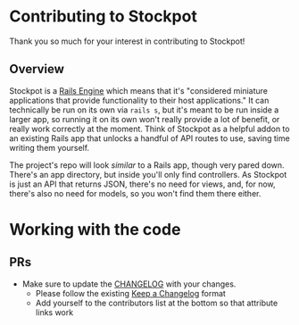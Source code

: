 
# Contributing to Stockpot

Thank you so much for your interest in contributing to Stockpot!

## Overview

Stockpot is a [Rails Engine](https://guides.rubyonrails.org/engines.html) which means that it's "considered miniature applications that provide functionality to their host applications." It can technically be run on its own via `rails s`, but it's meant to be run inside a larger app, so running it on its own won't really provide a lot of benefit, or really work correctly at the moment. Think of Stockpot as a helpful addon to an existing Rails app that unlocks a handful of API routes to use, saving time writing them yourself.

The project's repo will look _similar_ to a Rails app, though very pared down. There's an app directory, but inside you'll only find controllers. As Stockpot is just an API that returns JSON, there's no need for views, and, for now, there's also no need for models, so you won't find them there either.

# Working with the code

## PRs

- Make sure to update the [CHANGELOG](CHANGELOG.md) with your changes.
  - Please follow the existing [Keep a Changelog](https://keepachangelog.com/en/1.0.0/) format
  - Add yourself to the contributors list at the bottom so that attribute links work